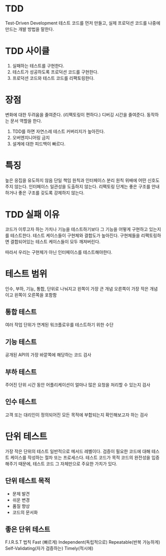 # TDD
Test-Driven Development
테스트 코드를 먼저 만들고, 실제 프로덕션 코드를 나중에 만드는 개발 방법을 말한다.

# TDD 사이클
1. 실패하는 테스트를 구현한다.
2. 테스트가 성공하도록 프로덕션 코드를 구현한다.
3. 프로덕션 코드와 테스트 코드를 리팩토링한다.

# 장점
변화에 대한 두려움을 줄여준다. (리팩토링이 편하다.)
디버깅 시간을 줄여준다.
동작하는 문서 역할을 한다.

1. TDD를 하면 자연스레 테스트 커버리지가 높아진다.
2. 오버엔지니어링 금지
3. 설계에 대한 피드백이 빠르다.

# 특징
높은 응집을 유도하지 않음
단일 책임 원칙과 인터페이스 분리 원칙 위배에 어떤 신호도 주지 않는다.
인터페이스 일관성을 도출하지 않는다.
리팩토링 단계는 좋은 구조를 안내하거나 좋은 구조를 갖도록 강제하지 않는다.


# TDD 실패 이유
코드가 이루고자 하는 가치나 기능을 테스트하기보다 그 기능을 어떻게 구현하고 있는지를 테스트한다.
테스트 케이스들이 구현체와 결합도가 높아진다.
구현체들을 리팩토링하면 결합되어있는 테스트 케이스들이 모두 깨져버린다.

따라서 우리는 구현체가 아닌 인터페이스를 테스트해야한다.

# 테스트 범위
인수, 부하, 기능, 통합, 단위로 나눠지고 왼쪽이 가장 큰 개념 오른쪽이 가장 작은 개념이고 왼쪽이 오른쪽을 포함함

## 통합 테스트
여러 작업 단위가 연계된 워크플로우를 테스트하기 위한 수단
## 기능 테스트
공개된 API의 가장 바깥쪽에 해당하는 코드 검사
## 부하 테스트
주어진 단위 시간 동안 어플리케이션이 얼마나 많은 요청을 처리할 수 있는지 검사
## 인수 테스트
고객 또는 대리인이 정의되어진 모든 목적에 부합되는지 확인해보고자 하는 검사

# 단위 테스트
가장 작은 단위의 테스트
일반적으로 메서드 레벨이다.
검증이 필요한 코드에 대해 테스트 케이스를 작성하는 절차 또는 프로세스다.
테스트 코드가 목적 코드의 완전성을 입증해주기 때문에, 테스트 코드 그 자체만으로 주요한 가치가 있다.

## 단위 테스트 목적
- 문제 발견
- 쉬운 변경
- 품질 향상
- 코드의 문서화


## 좋은 단위 테스트
F.I.R.S.T 법칙
Fast (빠르게)
Independent(독립적으로)
Repeatable(반복 가능하게)
Self-Validating(자가 검증하는)
Timely(적시에)
